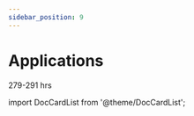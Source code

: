 ```yaml
---
sidebar_position: 9
---
```


# Applications
279-291 hrs

import DocCardList from '@theme/DocCardList';

<DocCardList />
